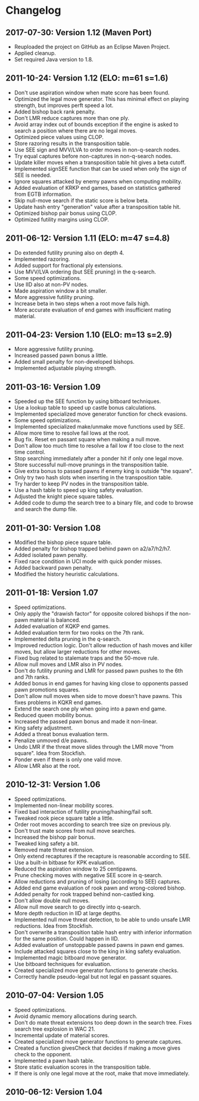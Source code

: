 # Changelog

## 2017-07-30: Version 1.12 (Maven Port)
- Reuploaded the project on GitHub as an Eclipse Maven Project.
- Applied cleanup.
- Set required Java version to 1.8.

## 2011-10-24: Version 1.12 (ELO: m=61 s=1.6)
- Don't use aspiration window when mate score has been found.
- Optimized the legal move generator. This has minimal effect on playing strength, but improves perft speed a lot.
- Added bishop back rank penalty.
- Don't LMR reduce captures more than one ply.
- Avoid array index out of bounds exception if the engine is asked to search a position where there are no legal moves.
- Optimized piece values using CLOP.
- Store razoring results in the transposition table.
- Use SEE sign and MVV/LVA to order moves in non-q-search nodes.
- Try equal captures before non-captures in non-q-search nodes.
- Update killer moves when a transposition table hit gives a beta cutoff.
- Implemented signSEE function that can be used when only the sign of SEE is needed.
- Ignore squares attacked by enemy pawns when computing mobility.
- Added evaluation of KRKP end games, based on statistics gathered from EGTB information.
- Skip null-move search if the static score is below beta.
- Update hash entry "generation" value after a transposition table hit.
- Optimized bishop pair bonus using CLOP.
- Optimized futility margins using CLOP.

## 2011-06-12: Version 1.11 (ELO: m=47 s=4.8)
- Do extended futility pruning also on depth 4.
- Implemented razoring.
- Added support for fractional ply extensions.
- Use MVV/LVA ordering (but SEE pruning) in the q-search.
- Some speed optimizations.
- Use IID also at non-PV nodes.
- Made aspiration window a bit smaller.
- More aggressive futility pruning.
- Increase beta in two steps when a root move fails high.
- More accurate evaluation of end games with insufficient mating material.

## 2011-04-23: Version 1.10 (ELO: m=13 s=2.9)
- More aggressive futility pruning.
- Increased passed pawn bonus a little.
- Added small penalty for non-developed bishops.
- Implemented adjustable playing strength.

## 2011-03-16: Version 1.09
- Speeded up the SEE function by using bitboard techniques.
- Use a lookup table to speed up castle bonus calculations.
- Implemented specialized move generator function for check evasions.
- Some speed optimizations.
- Implemented specialized make/unmake move functions used by SEE.
- Allow more time to resolve fail lows at the root.
- Bug fix. Reset en passant square when making a null move.
- Don't allow too much time to resolve a fail low if too close to the next time control.
- Stop searching immediately after a ponder hit if only one legal move.
- Store successful null-move prunings in the transposition table.
- Give extra bonus to passed pawns if enemy king is outside "the square".
- Only try two hash slots when inserting in the transposition table.
- Try harder to keep PV nodes in the transposition table.
- Use a hash table to speed up king safety evaluation.
- Adjusted the knight piece square tables.
- Added code to dump the search tree to a binary file, and code to browse and search the dump file.

## 2011-01-30: Version 1.08
- Modified the bishop piece square table.
- Added penalty for bishop trapped behind pawn on a2/a7/h2/h7.
- Added isolated pawn penalty.
- Fixed race condition in UCI mode with quick ponder misses.
- Added backward pawn penalty.
- Modified the history heuristic calculations.

## 2011-01-18: Version 1.07
- Speed optimizations.
- Only apply the "drawish factor" for opposite colored bishops if the non-pawn material is balanced.
- Added evaluation of KQKP end games.
- Added evaluation term for two rooks on the 7th rank.
- Implemented delta pruning in the q-search.
- Improved reduction logic. Don't allow reduction of hash moves and killer moves, but allow larger reductions for other moves.
- Fixed bug related to stalemate traps and the 50-move rule.
- Allow null moves and LMR also in PV nodes.
- Don't do futility pruning and LMR for passed pawn pushes to the 6th and 7th ranks.
- Added bonus in end games for having king close to opponents passed pawn promotions squares.
- Don't allow null moves when side to move doesn't have pawns. This fixes problems in KQKR end games.
- Extend the search one ply when going into a pawn end game.
- Reduced queen mobility bonus.
- Increased the passed pawn bonus and made it non-linear.
- King safety adjustment.
- Added a threat bonus evaluation term.
- Penalize unmoved d/e pawns.
- Undo LMR if the threat move slides through the LMR move "from square". Idea from Stockfish.
- Ponder even if there is only one valid move.
- Allow LMR also at the root.

## 2010-12-31: Version 1.06
- Speed optimizations.
- Implemented non-linear mobility scores.
- Fixed bad interaction of futility pruning/hashing/fail soft.
- Tweaked rook piece square table a little.
- Order root moves according to search tree size on previous ply.
- Don't trust mate scores from null move searches.
- Increased the bishop pair bonus.
- Tweaked king safety a bit.
- Removed mate threat extension.
- Only extend recaptures if the recapture is reasonable according to SEE.
- Use a built-in bitbase for KPK evaluation.
- Reduced the aspiration window to 25 centipawns.
- Prune checking moves with negative SEE score in q-search.
- Allow reductions and pruning of losing (according to SEE) captures.
- Added end game evaluation of rook pawn and wrong-colored bishop.
- Added penalty for rook trapped behind non-castled king.
- Don't allow double null moves.
- Allow null move search to go directly into q-search.
- More depth reduction in IID at large depths.
- Implemented null move threat detection, to be able to undo unsafe LMR reductions. Idea from Stockfish.
- Don't overwrite a transposition table hash entry with inferior information for the same position. Could happen in IID.
- Added evaluation of unstoppable passed pawns in pawn end games.
- Include attacked squares close to the king in king safety evaluation.
- Implemented magic bitboard move generator.
- Use bitboard techniques for evaluation.
- Created specialized move generator functions to generate checks.
- Correctly handle pseudo-legal but not legal en passant squares.

## 2010-07-04: Version 1.05
- Speed optimizations.
- Avoid dynamic memory allocations during search.
- Don't do mate threat extensions too deep down in the search tree. Fixes search tree explosion in WAC 21.
- Incremental update of material scores.
- Created specialized move generator functions to generate captures.
- Created a function givesCheck that decides if making a move gives check to the opponent.
- Implemented a pawn hash table.
- Store static evaluation scores in the transposition table.
- If there is only one legal move at the root, make that move immediately.

## 2010-06-12: Version 1.04
